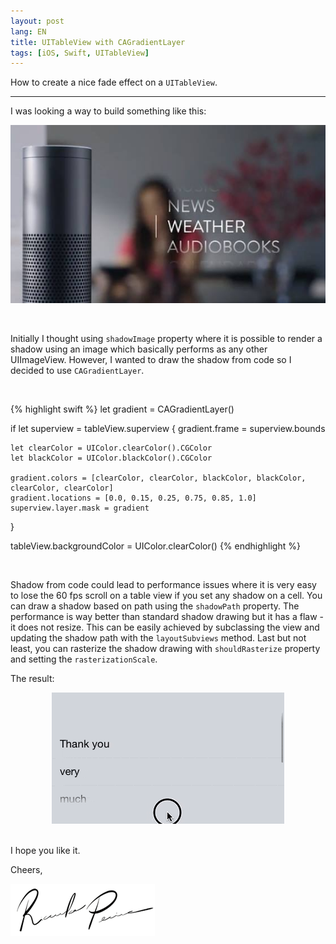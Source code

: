```yaml
---
layout: post
lang: EN
title: UITableView with CAGradientLayer
tags: [iOS, Swift, UITableView]
---
```


How to create a nice fade effect on a `UITableView`.

---

I was looking a way to build something like this:

<p align="center">
  <img src="/public/img/2015/uitableview-with-cagradientlayer/example.jpg" alt="Result example"/>
</p>

<br/>

Initially I thought using `shadowImage` property where it is possible to render a shadow using an image which basically performs as any other UIImageView. However, I wanted to draw the shadow from code so I decided to use `CAGradientLayer`.

<br/>

{% highlight swift %}
let gradient = CAGradientLayer()

if let superview = tableView.superview {
    gradient.frame = superview.bounds

    let clearColor = UIColor.clearColor().CGColor
    let blackColor = UIColor.blackColor().CGColor    

    gradient.colors = [clearColor, clearColor, blackColor, blackColor, clearColor, clearColor]
    gradient.locations = [0.0, 0.15, 0.25, 0.75, 0.85, 1.0]
    superview.layer.mask = gradient
}

tableView.backgroundColor = UIColor.clearColor()
{% endhighlight %}

<br/>

Shadow from code could lead to performance issues where it is very easy to lose the 60 fps scroll on a table view if you set any shadow on a cell. You can draw a shadow based on path using the `shadowPath` property. The performance is way better than standard shadow drawing but it has a flaw - it does not resize. This can be easily achieved by subclassing the view and updating the shadow path with the `layoutSubviews` method. Last but not least, you can rasterize the shadow drawing with `shouldRasterize` property and setting the `rasterizationScale`.

The result:

<p align="center">
  <img src="/public/img/2015/uitableview-with-cagradientlayer/gradientlayer-mask.gif" alt="Result example"/>
</p>

<br/>
I hope you like it.

Cheers,

![Ricardo Pereira](/public/img/signature.png)

